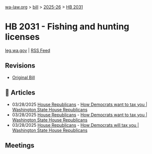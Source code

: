 [wa-law.org](/) > [bill](/bill/) > [2025-26](/bill/2025-26/) > [HB 2031](/bill/2025-26/hb/2031/)

# HB 2031 - Fishing and hunting licenses
[leg.wa.gov](https://app.leg.wa.gov/billsummary?BillNumber=2031&Year=2025&Initiative=false) | [RSS Feed](./rss.xml)

## Revisions
* [Original Bill](1/)

## 📰 Articles
* 03/28/2025 [House Republicans](/org/house_republicans/) - [How Democrats want to tax you | Washington State House Republicans](http://houserepublicans.wa.gov/how-democrats-want-to-tax-you/#:~:text=House%20Bill%202031)
* 03/28/2025 [House Republicans](/org/house_republicans/) - [How Democrats want to tax you | Washington State House Republicans](https://houserepublicans.wa.gov/how-democrats-want-to-tax-you/#:~:text=House%20Bill%202031)
* 03/28/2025 [House Republicans](/org/house_republicans/) - [How Democrats will tax you | Washington State House Republicans](https://houserepublicans.wa.gov/how-democrats-will-tax-you/#:~:text=Senate%20Bill%205583%20|%20Hunting%20and%20fishing%20licenses)

## Meetings